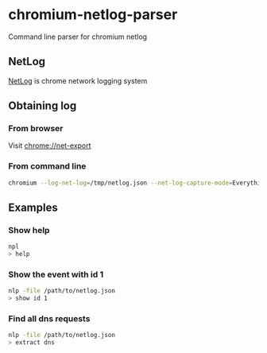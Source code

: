 # chromium-netlog-parser
Command line parser for chromium netlog

## NetLog
[NetLog](https://www.chromium.org/developers/design-documents/network-stack/netlog) is chrome network logging system

## Obtaining log

### From browser
Visit [chrome://net-export](chrome://net-export)

### From command line
```bash
chromium --log-net-log=/tmp/netlog.json --net-log-capture-mode=Everything
```

## Examples

### Show help
```bash
npl
> help
```

### Show the event with id 1
```bash
nlp -file /path/to/netlog.json
> show id 1
```

### Find all dns requests
```bash
nlp -file /path/to/netlog.json
> extract dns
```
